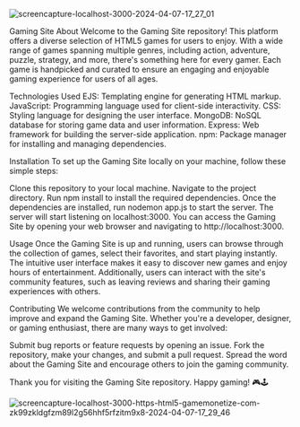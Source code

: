 ![screencapture-localhost-3000-2024-04-07-17_27_01](https://github.com/CodeCraftersgcuf/Gaming_Site/assets/145552963/d82a7a2a-2b1d-4fc6-914a-2f605e4a17eb)

Gaming Site
About
Welcome to the Gaming Site repository! This platform offers a diverse selection of HTML5 games for users to enjoy. With a wide range of games spanning multiple genres, including action, adventure, puzzle, strategy, and more, there's something here for every gamer. Each game is handpicked and curated to ensure an engaging and enjoyable gaming experience for users of all ages.


Technologies Used
EJS: Templating engine for generating HTML markup.
JavaScript: Programming language used for client-side interactivity.
CSS: Styling language for designing the user interface.
MongoDB: NoSQL database for storing game data and user information.
Express: Web framework for building the server-side application.
npm: Package manager for installing and managing dependencies.

Installation
To set up the Gaming Site locally on your machine, follow these simple steps:

Clone this repository to your local machine.
Navigate to the project directory.
Run npm install to install the required dependencies.
Once the dependencies are installed, run nodemon app.js to start the server.
The server will start listening on localhost:3000. You can access the Gaming Site by opening your web browser and navigating to http://localhost:3000.

Usage
Once the Gaming Site is up and running, users can browse through the collection of games, select their favorites, and start playing instantly. The intuitive user interface makes it easy to discover new games and enjoy hours of entertainment. Additionally, users can interact with the site's community features, such as leaving reviews and sharing their gaming experiences with others.


Contributing
We welcome contributions from the community to help improve and expand the Gaming Site. Whether you're a developer, designer, or gaming enthusiast, there are many ways to get involved:

Submit bug reports or feature requests by opening an issue.
Fork the repository, make your changes, and submit a pull request.
Spread the word about the Gaming Site and encourage others to join the gaming community.


Thank you for visiting the Gaming Site repository. Happy gaming! 🎮🕹️

![screencapture-localhost-3000-https-html5-gamemonetize-com-zk99zkldgfzm89l2g56hhf5rfzitm9x8-2024-04-07-17_29_46](https://github.com/CodeCraftersgcuf/Gaming_Site/assets/145552963/0fcf3fd7-599b-4110-8b7f-22368e9c368b)



